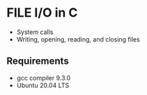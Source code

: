#	FILE I/O in C

- System calls
- Writing, opening, reading, and closing files

## Requirements
- gcc compiler 9.3.0
- Ubuntu 20.04 LTS
